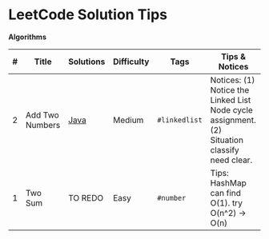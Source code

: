 # LeetCode Solution Tips



**Algorithms**

| #    | Title           | Solutions                                                 | Difficulty | Tags          | Tips & Notices                                               |
| ---- | --------------- | --------------------------------------------------------- | ---------- | ------------- | ------------------------------------------------------------ |
| 2    | Add Two Numbers | [Java](algorithms/java/2AddTwoNumbers/AddTwoNumbers.java) | Medium     | `#linkedlist` | Notices: (1) Notice the Linked List Node cycle assignment. (2) Situation classify need clear. |
| 1    | Two Sum         | TO REDO                                                   | Easy       | `#number`     | Tips: HashMap can find O(1). try O(n^2) -> O(n)              |